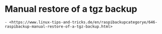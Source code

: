# Manual restore of a tgz backup

``` admonish note title="Quelle"
- <https://www.linux-tips-and-tricks.de/en/raspibackupcategorye/646-raspibackup-manual-restore-of-a-tgz-backup.html>
```

[.status]: review-needed
